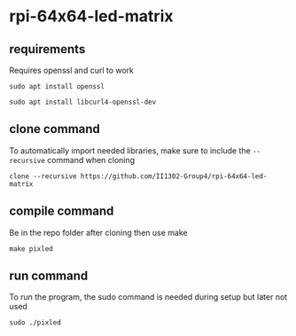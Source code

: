 # rpi-64x64-led-matrix

## requirements
Requires openssl and curl to work
```
sudo apt install openssl

sudo apt install libcurl4-openssl-dev
```

## clone command
To automatically import needed libraries, make sure to include the `--recursive` command when cloning
```
clone --recursive https://github.com/II1302-Group4/rpi-64x64-led-matrix
```

## compile command
Be in the repo folder after cloning then use make
```
make pixled
```

## run command
To run the program, the sudo command is needed during setup but later not used
```
sudo ./pixled
```
